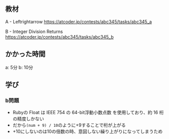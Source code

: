 ## 教材

A - Leftrightarrow
https://atcoder.jp/contests/abc345/tasks/abc345_a

B - Integer Division Returns
https://atcoder.jp/contests/abc345/tasks/abc345_b

## かかった時間
a: 5分
b: 10分

## 学び
### b問題
* Rubyの Float は IEEE 754 の 64-bit浮動小数点数 を使用しており、約 16 桁の精度しかない
* だから`(num + 9) / 10`のように+9することで桁が上がる
* +10にしないのは10の倍数の時、意図しない繰り上がりになってしまうため